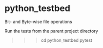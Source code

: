 # python_testbed
Bit- and Byte-wise file operations

Run the tests from the parent project directory

>>> cd python_testbed
>>> pytest

